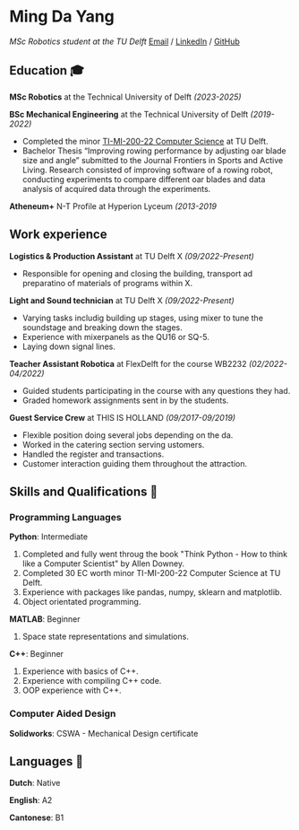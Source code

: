 # Ming Da Yang
*MSc Robotics student at the TU Delft*
[Email](mailto:mdyang2000@gmail.com) / [LinkedIn](www.linkedin.com/in/mingdayang) / [GitHub](https://github.com/CuddlyWarmth)

## Education 🎓
**MSc Robotics** at the Technical University of Delft *(2023-2025)*

**BSc Mechanical Engineering** at the Technical University of Delft *(2019-2022)*
- Completed the minor [TI-MI-200-22 Computer Science](https://studiegids.tudelft.nl/a101_displayProgram.do?program_tree_id=28512) at TU Delft.
- Bachelor Thesis “Improving rowing performance by adjusting oar blade size and angle” submitted to the Journal Frontiers in Sports and Active Living. Research consisted of improving software of a rowing robot, conducting experiments to compare different oar blades and data analysis of acquired data through the experiments.

**Atheneum+** N-T Profile at Hyperion Lyceum *(2013-2019*

## Work experience
**Logistics & Production Assistant** at TU Delft X *(09/2022-Present)*
- Responsible for opening and closing the building, transport ad preparatino of materials of programs within X.

**Light and Sound technician** at TU Delft X *(09/2022-Present)*
- Varying tasks includig building up stages, using mixer to tune the soundstage and breaking down the stages.
- Experience with mixerpanels as the QU16 or SQ-5.
- Laying down signal lines.

**Teacher Assistant Robotica** at FlexDelft for the course WB2232 *(02/2022-04/2022)*
- Guided students participating in the course with any questions they had.
- Graded homework assignments sent in by the students.

**Guest Service Crew** at THIS IS HOLLAND *(09/2017-09/2019)*
- Flexible position doing several jobs depending on the da.
- Worked in the catering section serving ustomers.
- Handled the register and transactions.
- Customer interaction guiding them throughout the attraction.

## Skills and Qualifications 📃
### Programming Languages
**Python**: Intermediate
1. Completed and fully went throug the book "Think Python - How to think like a Computer Scientist" by Allen Downey.
2. Completed 30 EC worth minor TI-MI-200-22 Computer Science at TU Delft.
3. Experience with packages like pandas, numpy, sklearn and matplotlib.
4. Object orientated programming.

**MATLAB**: Beginner
1. Space state representations and simulations.

**C++**: Beginner
1. Experience with basics of C++.
2. Experience with compiling C++ code.
3. OOP experience with C++.

### Computer Aided Design
**Solidworks**: CSWA - Mechanical Design certificate


## Languages 💬
**Dutch**: Native

**English**: A2

**Cantonese**: B1
